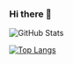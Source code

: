 ### Hi there 👋

<!--
**Hy0tic/Hy0tic** is a ✨ _special_ ✨ repository because its `README.md` (this file) appears on your GitHub profile.

Here are some ideas to get you started:

- 🔭 I’m currently working on ...
- 🌱 I’m currently learning ...
- 👯 I’m looking to collaborate on ...
- 🤔 I’m looking for help with ...
- 💬 Ask me about ...
- 📫 How to reach me: ...
- 😄 Pronouns: ...
- ⚡ Fun fact: ...
-->
![GitHub Stats](https://github-readme-stats.vercel.app/api?username=Hy0tic&theme=maroongold&count_private=true&show_icons=true)

[![Top Langs](https://github-readme-stats.vercel.app/api/top-langs/?username=Hy0tic&theme=maroongold&count_private=true)](https://github.com/Hy0tic/github-readme-stats)
